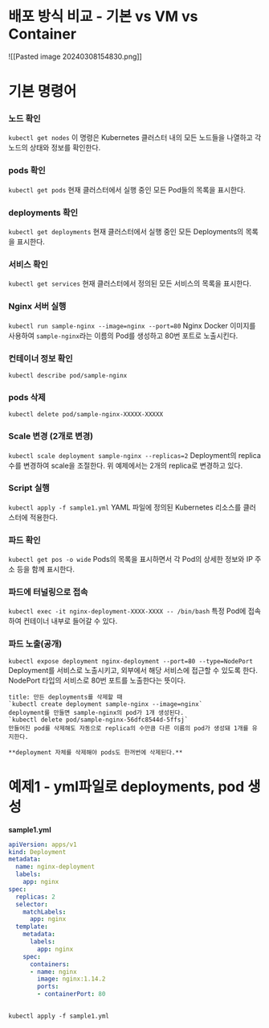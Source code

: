 # 배포 방식 비교 - 기본 vs VM vs Container
![[Pasted image 20240308154830.png]]
# 기본 명령어
### 노드 확인  
`kubectl get nodes`
이 명령은 Kubernetes 클러스터 내의 모든 노드들을 나열하고 각 노드의 상태와 정보를 확인한다.
### pods 확인
`kubectl get pods`
현재 클러스터에서 실행 중인 모든 Pod들의 목록을 표시한다.
### deployments 확인
`kubectl get deployments`
현재 클러스터에서 실행 중인 모든 Deployments의 목록을 표시한다.
### 서비스 확인 
`kubectl get services`
현재 클러스터에서 정의된 모든 서비스의 목록을 표시한다.
### Nginx 서버 실행 
`kubectl run sample-nginx --image=nginx --port=80`
Nginx Docker 이미지를 사용하여 `sample-nginx`라는 이름의 Pod를 생성하고 80번 포트로 노출시킨다.
### 컨테이너 정보 확인 
`kubectl describe pod/sample-nginx`
### pods 삭제
`kubectl delete pod/sample-nginx-XXXXX-XXXXX`
### Scale 변경 (2개로 변경)
`kubectl scale deployment sample-nginx --replicas=2`
Deployment의 replica 수를 변경하여 scale을 조절한다. 위 예제에서는 2개의 replica로 변경하고 있다.
### Script 실행
`kubectl apply -f sample1.yml`
YAML 파일에 정의된 Kubernetes 리소스를 클러스터에 적용한다.
### 파드 확인
`kubectl get pos -o wide`
Pods의 목록을 표시하면서 각 Pod의 상세한 정보와 IP 주소 등을 함께 표시한다.
### 파드에 터널링으로 접속
`kubectl exec -it nginx-deployment-XXXX-XXXX -- /bin/bash`
특정 Pod에 접속하여 컨테이너 내부로 들어갈 수 있다.
### 파드 노출(공개)
`kubectl expose deployment nginx-deployment --port=80 --type=NodePort`
Deployment를 서비스로 노출시키고, 외부에서 해당 서비스에 접근할 수 있도록 한다.
NodePort 타입의 서비스로 80번 포트를 노출한다는 뜻이다.

```ad-note
title: 만든 deployments를 삭제할 때
`kubectl create deployment sample-nginx --image=nginx`
deployment를 만들면 sample-nginx의 pod가 1개 생성된다.
`kubectl delete pod/sample-nginx-56dfc8544d-5ffsj`
만들어진 pod를 삭제해도 자동으로 replica의 수만큼 다른 이름의 pod가 생성돼 1개를 유지한다.

**deployment 자체를 삭제해야 pods도 한꺼번에 삭제된다.**
```

# 예제1 - yml파일로 deployments, pod 생성

**sample1.yml**
```yml
apiVersion: apps/v1
kind: Deployment
metadata:
  name: nginx-deployment
  labels:
    app: nginx
spec:
  replicas: 2
  selector:
    matchLabels:
      app: nginx
  template:
    metadata:
      labels:
        app: nginx
    spec:
      containers:
      - name: nginx
        image: nginx:1.14.2
        ports:
        - containerPort: 80
        
```

`kubectl apply -f sample1.yml`